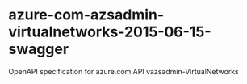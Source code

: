 # azure-com-azsadmin-virtualnetworks-2015-06-15-swagger
OpenAPI specification for azure.com API vazsadmin-VirtualNetworks
